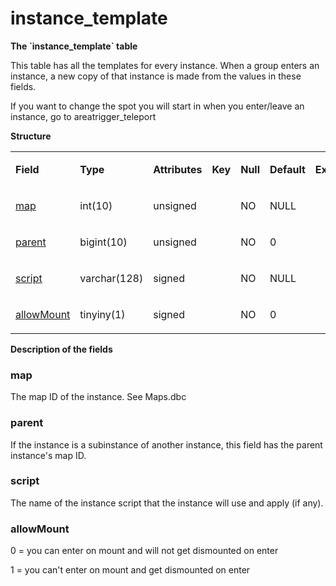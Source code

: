 # instance\_template

**The \`instance\_template\` table**

This table has all the templates for every instance. When a group enters an instance, a new copy of that instance is made from the values in these fields.

If you want to change the spot you will start in when you enter/leave an instance, go to areatrigger\_teleport

**Structure**

<table>
<colgroup>
<col width="12%" />
<col width="12%" />
<col width="12%" />
<col width="12%" />
<col width="12%" />
<col width="12%" />
<col width="12%" />
<col width="12%" />
</colgroup>
<tbody>
<tr class="odd">
<td><p><strong>Field</strong></p></td>
<td><p><strong>Type</strong></p></td>
<td><p><strong>Attributes</strong></p></td>
<td><p><strong>Key</strong></p></td>
<td><p><strong>Null</strong></p></td>
<td><p><strong>Default</strong></p></td>
<td><p><strong>Extra</strong></p></td>
<td><p><strong>Comment</strong></p></td>
</tr>
<tr class="even">
<td><p><a href="#map">map</a></p></td>
<td><p>int(10)</p></td>
<td><p>unsigned</p></td>
<td><p> </p></td>
<td><p>NO</p></td>
<td><p>NULL</p></td>
<td><p> </p></td>
<td><p> </p></td>
</tr>
<tr class="odd">
<td><p><a href="#parent">parent</a></p></td>
<td><p>bigint(10)</p></td>
<td><p>unsigned</p></td>
<td><p> </p></td>
<td><p>NO</p></td>
<td><p>0</p></td>
<td><p> </p></td>
<td><p> </p></td>
</tr>
<tr class="even">
<td><p><a href="#script">script</a></p></td>
<td><p>varchar(128)</p></td>
<td><p>signed</p></td>
<td><p> </p></td>
<td><p>NO</p></td>
<td><p>NULL</p></td>
<td><p> </p></td>
<td><p> </p></td>
</tr>
<tr class="odd">
<td><p><a href="#allowmount">allowMount</a></p></td>
<td><p>tinyiny(1)</p></td>
<td><p>signed</p></td>
<td><p> </p></td>
<td><p>NO</p></td>
<td><p>0</p></td>
<td><p> </p></td>
<td><p> </p></td>
</tr>
</tbody>
</table>

**Description of the fields**

### map

The map ID of the instance. See Maps.dbc

### parent

If the instance is a subinstance of another instance, this field has the parent instance's map ID.

### script

The name of the instance script that the instance will use and apply (if any).

### allowMount

0 = you can enter on mount and will not get dismounted on enter

1 = you can't enter on mount and get dismounted on enter
